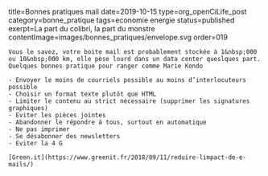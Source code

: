 title=Bonnes pratiques mail
date=2019-10-15
type=org_openCiLife_post
category=bonne_pratique
tags=economie energie
status=published
exerpt=La part du colibri, la part du monstre
contentImage=images/bonnes_pratiques/envelope.svg
order=019
~~~~~~
Vous le savez, votre boite mail est probablement stockée à 1&nbsp;000 ou 10&nbsp;000 km, elle pèse lourd dans un data center queslques part. Quelques bonnes pratique pour ranger comme Marie Kondo

- Envoyer le moins de courriels possible au moins d’interlocuteurs possible
- Choisir un format texte plutôt que HTML
- Limiter le contenu au strict nécessaire (supprimer les signatures graphiques)
- Eviter les pièces jointes
- Abandonner le répondre à tous, surtout en automatique
- Ne pas imprimer
- Se désabonner des newsletters
- Eviter la 4 G

[Green.it](https://www.greenit.fr/2018/09/11/reduire-limpact-de-e-mails/)